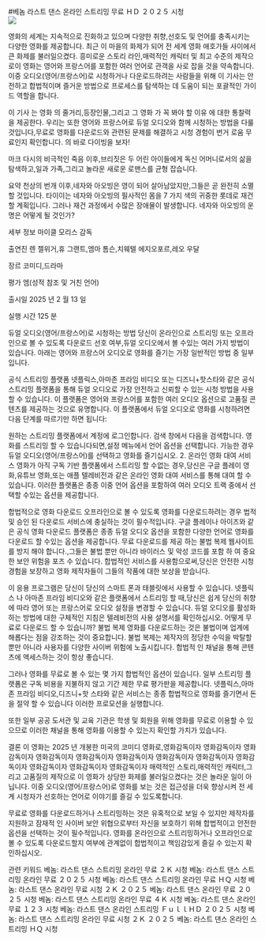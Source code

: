 #베놈 라스트 댄스 온라인 스트리밍 무료 ＨＤ ２０２５ 시청  
[![](https://i.imgur.com/qSNzIqt.png)](https://movie.rssnews.media/TitjnAGy.php)  
  
영화의 세계는 지속적으로 진화하고 있으며 다양한 취향,선호도 및 언어를 충족시키는 다양한 영화를 제공합니다. 최근 이 마을의 화제가 되어 전 세계 영화 애호가들 사이에서 큰 화제를 불러일으켰다. 흥미로운 스토리 라인,매력적인 캐릭터 및 최고 수준의 제작으로이 영화는 영어와 프랑스어를 포함한 여러 언어로 관객을 사로 잡을 것을 약속합니다. 이중 오디오(영어/프랑스어)로 시청하거나 다운로드하려는 사람들을 위해 이 기사는 안전하고 합법적이며 즐거운 방법으로 프로세스를 탐색하는 데 도움이 되는 포괄적인 가이드 역할을 합니다.

이 기사 는 영화 의 줄거리,등장인물,그리고 그 영화 가 꼭 봐야 할 이유 에 대한 통찰력 을 제공한다. 우리는 또한 영어와 프랑스어로 듀얼 오디오와 함께 시청하는 방법을 다룰 것입니다,무료로 영화를 다운로드와 관련된 문제를 해결하고 시청 경험이 번거 로움 무료인지 확인합니다. 의 바로 다이빙을 보자!

마크 다시의 비극적인 죽음 이후,브리짓은 두 어린 아이들에게 독신 어머니로서의 삶을 탐색하고,일과 가족,그리고 놀라운 새로운 로맨스를 균형 잡습니다.

요약
천상의 번개 이후,네자와 아오빙은 영이 되어 살아남았지만,그들은 곧 완전히 소멸할 것입니다. 타이이는 네자와 아오빙의 필사적인 몸을 7 가지 색의 귀중한 롯데로 재건할 계획입니다. 그러나 재건 과정에서 수많은 장애물이 발생합니다. 네자와 아오빙의 운명은 어떻게 될 것인가?

세부 정보
마이클 모리스 감독

출연진 렌 젤위거,휴 그랜트,엠마 톰슨,치웨텔 에지오포르,레오 우달

장르 코미디,드라마

평가 엠(성적 참조 및 거친 언어)

출시일 2025 년 2 월 13 일

실행 시간 125 분

듀얼 오디오(영어/프랑스어)로 시청하는 방법
당신이 온라인으로 스트리밍 또는 오프라인으로 볼 수 있도록 다운로드 선호 여부,듀얼 오디오에서 볼 수있는 여러 가지 방법이 있습니다. 아래는 영어와 프랑스어 오디오로 영화를 즐기는 가장 일반적인 방법 중 일부입니다.

공식 스트리밍 플랫폼 넷플릭스,아마존 프라임 비디오 또는 디즈니+핫스타와 같은 공식 스트리밍 플랫폼을 통해 듀얼 오디오로 가장 안전하고 신뢰할 수 있는 시청 방법을 사용할 수 있습니다. 이 플랫폼은 영어와 프랑스어를 포함한 여러 오디오 옵션으로 고품질 콘텐츠를 제공하는 것으로 유명합니다.
이 플랫폼에서 듀얼 오디오로 영화를 시청하려면 다음 단계를 따르기만 하면 됩니다:

원하는 스트리밍 플랫폼에서 계정에 로그인합니다. 검색 창에서 다음을 검색합니다. 영화를 스트리밍 할 수 있습니다되면,설정 메뉴에서 언어 옵션을 선택합니다. 가능한 경우 듀얼 오디오(영어/프랑스어)를 선택하고 영화를 즐기십시오. 2. 온라인 영화 대여 서비스 영화가 아직 구독 기반 플랫폼에서 스트리밍 할 수없는 경우,당신은 구글 플레이 영화,유튜브 영화,또는 애플 텔레비전과 같은 온라인 영화 대여 서비스를 통해 대여 할 수 있습니다. 이러한 플랫폼은 종종 이중 언어 옵션을 포함하여 여러 오디오 트랙 중에서 선택할 수있는 옵션을 제공합니다.

합법적으로 영화 다운로드 오프라인으로 볼 수 있도록 영화를 다운로드하려는 경우 법적 및 승인 된 다운로드 서비스에 충실하는 것이 필수적입니다. 구글 플레이나 아이즈와 같은 공식 영화 다운로드 플랫폼은 종종 듀얼 오디오 옵션을 포함한 다양한 언어로 영화를 다운로드 할 수있는 옵션을 제공합니다.
무료 다운로드를 제공 하는 불법 복제 웹사이트를 방지 해야 합니다.,그들은 불법 뿐만 아니라 바이러스 및 악성 코드를 포함 하 여 중요 한 보안 위험을 포즈 수 있습니다. 합법적인 서비스를 사용함으로써,당신은 안전한 시청 경험을 보장하고 영화 제작자들이 그들의 작품에 대한 보상을 받습니다.

이 응용 프로그램은 당신이 당신의 스마트 폰과 태블릿에서 사용할 수 있습니다. 넷플릭스 나 아마존 프라임 비디오와 같은 플랫폼에서 스트리밍 할 때,당신은 쉽게 당신의 취향에 따라 영어 또는 프랑스어로 오디오 설정을 변경할 수 있습니다. 듀얼 오디오를 활성화하는 방법에 대한 구체적인 지침은 텔레비전의 사용 설명서를 확인하십시오.
어떻게 무료로 다운로드 할 수 있습니까?
불법 복제 영화를 다운로드하는 것은 불법이며 업계에 해롭다는 점을 강조하는 것이 중요합니다. 불법 복제는 제작자의 정당한 수익을 박탈할 뿐만 아니라 사용자를 다양한 사이버 위험에 노출시킵니다. 합법적 인 채널을 통해 콘텐츠에 액세스하는 것이 항상 좋습니다.

그러나 영화를 무료로 볼 수 있는 몇 가지 합법적인 옵션이 있습니다. 일부 스트리밍 플랫폼은 구독 비용을 지불하지 않고 기간 제한 무료 평가판을 제공합니다. 넷플릭스,아마존 프라임 비디오,디즈니+핫 스타와 같은 서비스는 종종 합법적으로 영화를 즐기면서 돈을 절약 할 수 있습니다 이러한 프로모션을 실행합니다.

또한 일부 공공 도서관 및 교육 기관은 학생 및 회원을 위해 영화를 무료로 이용할 수 있으므로 이러한 채널을 통해 영화를 이용할 수 있는지 확인할 가치가 있습니다.

결론
이 영화는 2025 년 개봉한 미국의 코미디 영화로,영화감독이자 영화감독이자 영화감독이자 영화감독이자 영화감독이자 영화감독이자 영화감독이자 영화감독이자 영화감독이자 영화감독이자 영화감독이자 영화감독이자 매력적인 스토리,매력적인 캐릭터,그리고 고품질의 제작으로 이 영화가 상당한 화제를 불러일으켰다는 것은 놀라운 일이 아닙니다. 이중 오디오(영어/프랑스어)로 영화를 보는 것은 접근성을 더욱 향상시켜 전 세계 시청자가 선호하는 언어로 이야기를 즐길 수 있도록합니다.

무료로 영화를 다운로드하거나 스트리밍하는 것은 유혹적으로 보일 수 있지만 제작자를 지원하고 잠재적 인 사이버 보안 위협으로부터 자신을 보호하기 위해 합법적이고 안전한 옵션을 선택하는 것이 필수적입니다. 영화를 온라인으로 스트리밍하거나 오프라인으로 볼 수 있도록 다운로드할지 여부에 관계없이 합법적이고 책임감있게 즐길 수 있는지 확인하십시오.

관련 키워드
베놈: 라스트 댄스 스트리밍 온라인 무료 ２Ｋ 시청
베놈: 라스트 댄스 스트리밍 온라인 무료 ２０２５ 시청
베놈: 라스트 댄스 스트리밍 온라인 무료 ＨＱ 시청
베놈: 라스트 댄스 온라인 무료 시청 ２Ｋ ２０２５
베놈: 라스트 댄스 온라인 무료 ２０２５ 시청
베놈: 라스트 댄스 스트리밍 온라인 무료 ４Ｋ 시청
베놈: 라스트 댄스 온라인 무료 １２３ 시청
베놈: 라스트 댄스 온라인 스트리밍 ＦｕｌｌＨＤ ２０２５ 시청
베놈: 라스트 댄스 스트리밍 온라인 무료 시청 ２Ｋ ２０２５
베놈: 라스트 댄스 온라인 스트리밍 ＨＱ 시청

